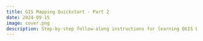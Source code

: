 ```yaml
---
title: GIS Mapping Quickstart - Part 2
date: 2024-09-15
image: cover.png
description: Step-by-step follow-along instructions for learning QGIS basics including working with point data, point-in-polygon analysis, map symbolization, and styling a map layout.
---
```




